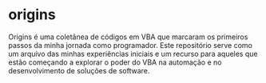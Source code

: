 # origins
Origins é uma coletânea de códigos em VBA que marcaram os primeiros passos da minha jornada como programador. Este repositório serve como um arquivo das minhas experiências iniciais e um recurso para aqueles que estão começando a explorar o poder do VBA na automação e no desenvolvimento de soluções de software.
